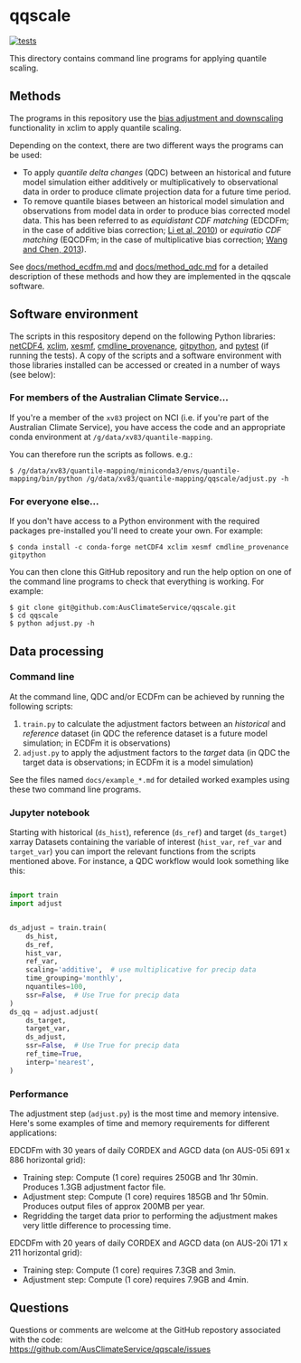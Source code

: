 # qqscale

[![tests](https://github.com/climate-innovation-hub/qqscale/actions/workflows/tests.yml/badge.svg)](https://github.com/climate-innovation-hub/qqscale/actions/workflows/tests.yml)

This directory contains command line programs for applying quantile scaling. 

## Methods

The programs in this repository use the
[bias adjustment and downscaling](https://xclim.readthedocs.io/en/stable/sdba.html)
functionality in xclim to apply quantile scaling.

Depending on the context, there are two different ways the programs can be used:
- To apply *quantile delta changes* (QDC) between an historical and future model simulation
  either additively or multiplicatively to observational data in order to produce
  climate projection data for a future time period.
- To remove quantile biases between an historical model simulation and observations
  from model data in order to produce bias corrected model data.
  This has been referred to as
  *equidistant CDF matching* (EDCDFm; in the case of additive bias correction; [Li et al, 2010](https://doi.org/10.1029/2009JD012882)) or
  *equiratio CDF matching* (EQCDFm; in the case of multiplicative bias correction; [Wang and Chen, 2013](https://doi.org/10.1002/asl2.454)).

See [docs/method_ecdfm.md](docs/method_ecdfm.md) and [docs/method_qdc.md](docs/method_qdc.md) for a detailed description
of these methods and how they are implemented in the qqscale software.

## Software environment

The scripts in this respository depend on the following Python libraries:
[netCDF4](https://unidata.github.io/netcdf4-python/),
[xclim](https://xclim.readthedocs.io),
[xesmf](https://xesmf.readthedocs.io),
[cmdline_provenance](https://cmdline-provenance.readthedocs.io),
[gitpython](https://gitpython.readthedocs.io),
and [pytest](https://docs.pytest.org) (if running the tests).
A copy of the scripts and a software environment with those libraries installed
can be accessed or created in a number of ways (see below):

### For members of the Australian Climate Service...

If you're a member of the `xv83` project on NCI
(i.e. if you're part of the Australian Climate Service),
you have access the code and an appropriate conda environment
at `/g/data/xv83/quantile-mapping`.

You can therefore run the scripts as follows. e.g.:

```
$ /g/data/xv83/quantile-mapping/miniconda3/envs/quantile-mapping/bin/python /g/data/xv83/quantile-mapping/qqscale/adjust.py -h
```

### For everyone else...

If you don't have access to a Python environment with the required packages
pre-installed you'll need to create your own.
For example:

```
$ conda install -c conda-forge netCDF4 xclim xesmf cmdline_provenance gitpython
```

You can then clone this GitHub repository and run the help option
on one of the command line programs to check that everything is working.
For example:

```
$ git clone git@github.com:AusClimateService/qqscale.git
$ cd qqscale
$ python adjust.py -h
```

## Data processing

### Command line
  
At the command line, QDC and/or ECDFm can be achieved by running the following scripts:
1. `train.py` to calculate the adjustment factors between an *historical* and *reference* dataset
   (in QDC the reference dataset is a future model simulation; in ECDFm it is observations)
1. `adjust.py` to apply the adjustment factors to the *target* data
   (in QDC the target data is observations; in ECDFm it is a model simulation)

See the files named `docs/example_*.md` for detailed worked examples using these two command line programs.

### Jupyter notebook

Starting with historical (`ds_hist`), reference (`ds_ref`) and target (`ds_target`) xarray Datasets
containing the variable of interest (`hist_var`, `ref_var` and `target_var`)
you can import the relevant functions from the scripts mentioned above.
For instance,
a QDC workflow would look something like this:

```python

import train
import adjust


ds_adjust = train.train(
    ds_hist,
    ds_ref,
    hist_var,
    ref_var,
    scaling='additive',  # use multiplicative for precip data
    time_grouping='monthly',
    nquantiles=100,
    ssr=False,  # Use True for precip data
)
ds_qq = adjust.adjust(
    ds_target,
    target_var,
    ds_adjust,
    ssr=False,  # Use True for precip data
    ref_time=True,
    interp='nearest', 
)
```

### Performance

The adjustment step (`adjust.py`) is the most time and memory intensive.
Here's some examples of time and memory requirements for different applications:

EDCDFm with 30 years of daily CORDEX and AGCD data (on AUS-05i 691 x 886 horizontal grid):
- Training step: Compute (1 core) requires 250GB and 1hr 30min. Produces 1.3GB adjustment factor file.
- Adjustment step: Compute (1 core) requires 185GB and 1hr 50min. Produces output files of approx 200MB per year.
- Regridding the target data prior to performing the adjustment makes very little difference to processing time.

EDCDFm with 20 years of daily CORDEX and AGCD data (on AUS-20i 171 x 211 horizontal grid):
- Training step: Compute (1 core) requires 7.3GB and 3min.
- Adjustment step: Compute (1 core) requires 7.9GB and 4min.

## Questions

Questions or comments are welcome at the GitHub repostory
associated with the code:  
https://github.com/AusClimateService/qqscale/issues
